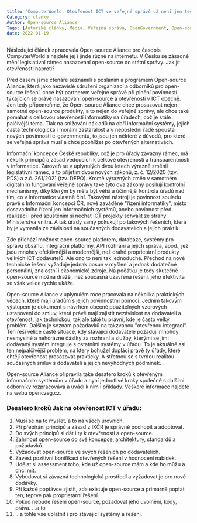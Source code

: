 ```yaml
---
title: "ComputerWorld: Otevřenost ICT ve veřejné správě už není jen teorie"
Category: clanky
Author: Open-source Aliance
Tags: [Autorské články, Média, Veřejná správa, OpenGovernment, Open-source]
date: 2022-01-19
---
```


Následující článek zpracovala Open-source Aliance pro časopis ComputerWorld a najdete jej i jinde různě na internetu. V Česku se zásadně mění legislativní rámec nasazování open-source do státní správy. Jak jít otevřenosti naproti?

Před časem jsme čtenáře seznámili s posláním a programem Open-source Aliance, která jako nezávislé sdružení organizací a odborníků pro open-source řešení, chce být partnerem veřejné správě při plnění povinností týkajících se právě nasazování open-source a otevřenosti v ICT obecně. Jen tedy připomeňme, že Open-source Aliance chce prosazovat nejen samotné open-source produkty, a to nejen do veřejné správy, ale chce také pomáhat s celkovou otevřeností informatiky na úřadech, což je stále palčivější téma. Tlak na snižování nákladů na obří informační systémy, jejich častá technologická i morální zastaralost a v neposlední řadě spousta nových povinností e-governmentu, to jsou jen některé z důvodů, pro které se veřejná správa musí a chce poohlížet po otevřených alternativách.

Informační koncepce České republiky, což je pro úřady závazný rámec, má několik principů a zásad vedoucích k celkové otevřenosti a transparentnosti v informatice. Zároveň se v uplynulých dvou letech výrazně změnil legislativní rámec, a to přijetím dvou nových zákonů, z. č. 12/2020 (tzv. PDS) a z.č. 261/2021 (tzv. DEPO). Kromě výrazných změn v samotném digitálním fungování veřejné správy také tyto dva zákony posilují kontrolní mechanismy, díky kterým by měla být větší a účinnější kontrola úřadů nad tím, co v informatice vlastně činí. Takovými nástroji je povinnost souladu právě s Informační koncepcí ČR, nově zaváděné "řízení informatiky", místo dosavadního řízení jen informačních systémů, anebo povinnost před realizací i před spuštěním si nechat ICT projekty schválit ze strany Ministerstva vnitra. A tak úřady samy pokukují po takových řešeních, která by je vymanila ze závislosti na současných dodavatelích a jejich praktik.

Zde přichází možnost open-source platforem, databáze, systémy pro správu obsahu, integrační platformy, API rozhraní a jejich správa, apod., jež jsou mnohdy efektivnější a modernější, než drahé proprietární produkty velkých ICT dodavatelů. Ale ono to není tak jednoduché. Přechod na nové technické řešení vyžaduje jednak posun v myšlení a jednak dodatečné personální, znalostní i ekonomické zdroje. Na počátku je tedy skutečně open-source možná dražší, než současná uzavřená řešení, jeho efektivita se však velice rychle ukáže.

Open-source Aliance v uplynulém roce pracovala na několika praktických věcech, které mají úřadům s jejich povinnostmi pomoci. Jedním takovým výstupem je dokument s návrhem obecně použitelných vzorových ustanovení do smluv, která právě mají zajistit nezávislost na dodavateli a otevřenost, jak technickou, tak ale také tu právní, kde je často velký problém. Dalším je seznam požadavků na takzvanou "otevřenou integraci". Ten řeší velice časté situace, kdy stávající dodavatelé požadují mnohdy nesmyslné a nehorázné částky za rozhraní a služby, kterými se jimi dodávaný systém integruje s ostatními systémy v úřadu. To je aktuálně asi ten nejpalčivější problém, na který bohužel doplácí právě ty úřady, které chtějí otevřenost prosazovat prakticky. A střetnou se s tvrdou realitou současných smluv s dodavateli a jejich nevýhodných podmínek.

Open-source Aliance připravila také desatero kroků k otevřeným informačním systémům v úřadu a nyní jednotlivé kroky společně s dalšími odborníky rozpracovává a uvádí k nim i příklady. Veškeré informace najdete na webu openczeg.cz.

### Desatero kroků Jak na otevřenost ICT v úřadu:

1. Musí se na to myslet, a to na všech úrovních.
2. Při přebírání principů a zásad z IKČR je správně pochopit a adoptovat.
3. Do svých principů si dát i ty k otevřenosti a open-source.
4. Zahrnout open-source do své koncepce, architektury, standardů a požadavků.
5. Vyžadovat open-source ve svých řešeních po dodavatelích.
6. Zavést pozitivní bonifikaci otevřených řešení v hodnocení nabídek.
7. Udělat si assessment toho, kde už open-source mám a kde ho můžu a chci mít.
8. Vybudovat si závazná technologická prostředí a vyžadovat je pro nové dodávky.
9. Při každé poptávce zjistit, zda existuje open-source a primárně poptat ten, teprve pak proprietární řešení.
10. Pokud nebude řešení open-source, požadovat jeho uvolnění, kódy, práva. …a to
11. ...a tohle vše uplatnit i pro stávající systémy a řešení.

